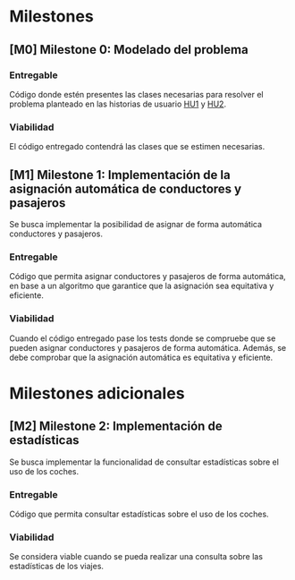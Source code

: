 # Milestones

## [M0] Milestone 0: Modelado del problema

### Entregable

Código donde estén presentes las clases necesarias para resolver el problema planteado en las historias de usuario 
[HU1](user_stories.md#hu1-Mercedes-Profesora-que-quiere-conocer-los-repartos-de-coches-y-pasajeros) 
y [HU2](user_stories.md#hu2-Elisa-reparto-automático-de-coches-y-profesores).

### Viabilidad

El código entregado contendrá las clases que se estimen necesarias.


## [M1] Milestone 1: Implementación de la asignación automática de conductores y pasajeros

Se busca implementar la posibilidad de asignar de forma automática conductores y pasajeros.

### Entregable

Código que permita asignar conductores y pasajeros de forma automática, en base a un algoritmo que garantice que la asignación sea equitativa y eficiente.

### Viabilidad

Cuando el código entregado pase los tests donde se compruebe que se pueden asignar conductores y pasajeros de forma automática. Además, se debe comprobar que la asignación automática es equitativa y eficiente.

# Milestones adicionales

## [M2] Milestone 2: Implementación de estadísticas

Se busca implementar la funcionalidad de consultar estadísticas sobre el uso de los coches.

### Entregable

Código que permita consultar estadísticas sobre el uso de los coches.

### Viabilidad

Se considera viable cuando se pueda realizar una consulta sobre las estadísticas de los viajes.

